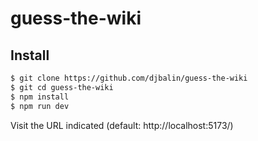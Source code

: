 # guess-the-wiki

## Install

```sh
$ git clone https://github.com/djbalin/guess-the-wiki
$ git cd guess-the-wiki
$ npm install
$ npm run dev
```

Visit the URL indicated (default: http://localhost:5173/)
